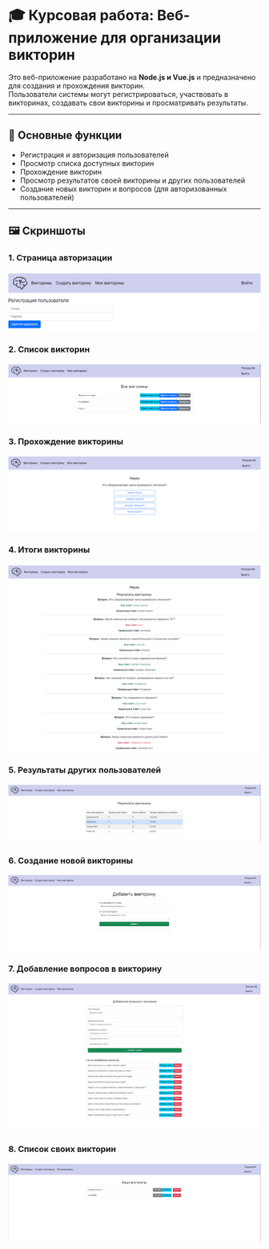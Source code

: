 # 🎓 Курсовая работа: Веб-приложение для организации викторин

Это веб-приложение разработано на **Node.js и Vue.js** и предназначено для создания и прохождения викторин.  
Пользователи системы могут регистрироваться, участвовать в викторинах, создавать свои викторины и просматривать результаты.

---

## 📝 Основные функции

- Регистрация и авторизация пользователей
- Просмотр списка доступных викторин
- Прохождение викторин
- Просмотр результатов своей викторины и других пользователей
- Создание новых викторин и вопросов (для авторизованных пользователей)

---

## 🖼️ Скриншоты

### 1. Страница авторизации
![Страница авторизации](./latex/img/login.png)

### 2. Список викторин
![Список викторин](./latex/img/quizList.png)

### 3. Прохождение викторины
![Прохождение викторины](./latex/img/quiz1.png)

### 4. Итоги викторины
![Итоги викторины](./latex/img/quiz2.png)

### 5. Результаты других пользователей
![Результаты викторины](./latex/img/result.png)

### 6. Создание новой викторины
![Создание викторины](./latex/img/newQuiz.png)

### 7. Добавление вопросов в викторину
![Создание вопроса](./latex/img/newQuest.png)

### 8. Список своих викторин
![Ваши викторины](./latex/img/MyQuiz.png)
